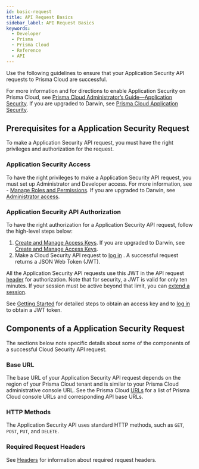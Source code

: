 ```yaml
---
id: basic-request
title: API Request Basics
sidebar_label: API Request Basics
keywords:
  - Developer
  - Prisma
  - Prisma Cloud
  - Reference
  - API
---
```


Use the following guidelines to ensure that your Application Security API requests to Prisma Cloud are successful.

 For more information and for directions to enable Application Security on Prisma Cloud, see [Prisma Cloud Administrator’s Guide—Application Security](https://docs.prismacloud.io/en/classic/appsec-admin-guide). If you are upgraded to Darwin, see [Prisma Cloud Application Security](https://docs.prismacloud.io/en/enterprise-edition/content-collections/application-security/application-security).
 

## Prerequisites for a Application Security Request

To make a Application Security API request, you must have the right privileges and authorization for the request.

### Application Security Access

To have the right privileges to make a Application Security API request, you must set up Administrator and Developer access. For more information, see - [Manage Roles and Permissions](https://docs.prismacloud.io/en/classic/cspm-admin-guide/manage-prisma-cloud-administrators/prisma-cloud-administrator-roles). If you are upgraded to Darwin, see [Administrator access](https://docs.prismacloud.io/en/classic/appsec-admin-guide/get-started/manage-roles-permissions).

### Application Security API Authorization

To have the right authorization for a Application Security API request, follow the high-level steps below:

1. [Create and Manage Access Keys](https://docs.prismacloud.io/en/classic/cspm-admin-guide/manage-prisma-cloud-administrators/create-access-keys). If you are upgraded to Darwin, see [Create and Manage Access Keys](https://docs.prismacloud.io/en/enterprise-edition/content-collections/administration/create-access-keys).
2. Make a Cloud Security API request to [log in](/prisma-cloud/api/cspm/app-login) . A successful request returns a JSON Web Token (JWT).

All the Application Security API requests use this JWT in the API request [header](/prisma-cloud/api/code/api-headers) for authorization. Note that for security, a JWT is valid for only ten minutes. If your session must be active beyond that limit, you can [extend a session](/prisma-cloud/api/cspm/extend-session/).

See [Getting Started](/prisma-cloud/docs/cspm/cspm-gs) for detailed steps to obtain an access key and to [log in](/prisma-cloud/api/cspm/app-login/) to obtain a JWT token.

## Components of a Application Security Request

The sections below note specific details about some of the components of a successful Cloud Security API request.

### Base URL

The base URL of your Application Security API request depends on the region of your Prisma Cloud tenant and is similar to your Prisma Cloud administrative console URL. See the Prisma Cloud [URLs](/prisma-cloud/api/cspm/api-urls) for a list of Prisma Cloud console URLs and corresponding API base URLs.

### HTTP Methods

The Application Security API uses standard HTTP methods, such as `GET`, `POST`, `PUT`, and `DELETE`.

### Required Request Headers

See [Headers](/prisma-cloud/api/code/api-headers) for information about required request headers.
